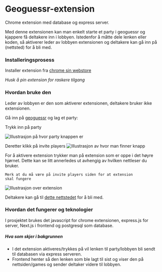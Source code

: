 # Geoguessr-extension

Chrome extension med database og express server.

Med denne extensionen kan man enkelt starte et party i geoguessr og kjappere få deltakere inn i lobbyen. Istedenfor å måtte dele lenken  eller koden, så aktiverer leder av lobbyen extensionen og deltakere kan gå inn på (nettsted) for å bli med. 

### Installeringsprosess

Installer extension fra [chrome sin webstore](https://chromewebstore.google.com/detail/bgjeknpjmgmdlkkeaeleofnhclhdigog)

_Husk å pin extension for raskere tilgang_

### Hvordan bruke den

Leder av lobbyen er den som aktiverer extensionen, deltakere bruker ikke extensionen.

Gå inn på [geoguessr](https://www.geoguessr.com) og lag et party:

Trykk inn på party

![Illustrasjon på hvor party knappen er](https://i.ibb.co/MR0hx6L/Screenshot-2024-06-12-at-10-34-51.png)

Deretter klikk på invite players 
![Illustrasjon av hvor man finner knapp](https://i.ibb.co/6Wx0Sm4/Screenshot-2024-04-10-at-13-22-42.png)


For å aktivere extension trykker man på extension som er oppe i det høyre hjørnet. Dette kan se litt annerledes ut avhengig av hvilken nettleser du bruker.

<code>Merk at du må være på invite players siden for at extension skal fungere</code>

![Illustrasjon over extension](https://i.ibb.co/sWqd9t1/Screenshot-2024-04-10-at-12-40-55.png)

Deltakere kan gå til [dette nettstedet]() for å bli med.

### Hvordan det fungerer og teknologier

I prosjektet brukes det javascript for chrome extensionen, express.js for server, Next.js i frontend og postgresql som database. 

##### Hva som skjer i bakgrunnen

* I det extension aktiveres/trykkes på vil lenken til party/lobbyen bli sendt til databasen via express serveren. 
* Frontend henter så den lenken som ble lagt til sist og viser den på nettsiden/games og sender deltaker videre til lobbyen. 
